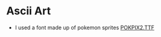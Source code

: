# Ascii Art

* I used a font made up of pokemon sprites [POKPIX2.TTF](https://www.dafont.com/pokemon-pixels-1.font)
